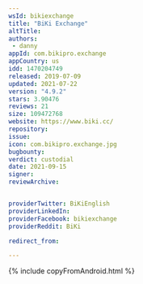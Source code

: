 ```yaml
---
wsId: bikiexchange
title: "BiKi Exchange"
altTitle: 
authors:
 - danny
appId: com.bikipro.exchange
appCountry: us
idd: 1470204749
released: 2019-07-09
updated: 2021-07-22
version: "4.9.2"
stars: 3.90476
reviews: 21
size: 109472768
website: https://www.biki.cc/
repository: 
issue: 
icon: com.bikipro.exchange.jpg
bugbounty: 
verdict: custodial
date: 2021-09-15
signer: 
reviewArchive:


providerTwitter: BiKiEnglish
providerLinkedIn: 
providerFacebook: bikiexchange
providerReddit: BiKi

redirect_from:

---
```

{% include copyFromAndroid.html %}